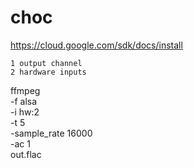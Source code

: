 # choc

https://cloud.google.com/sdk/docs/install


```
1 output channel
2 hardware inputs
```

ffmpeg \
  -f alsa \
  -i hw:2 \
  -t 5 \
  -sample_rate 16000 \
  -ac 1 \
  out.flac